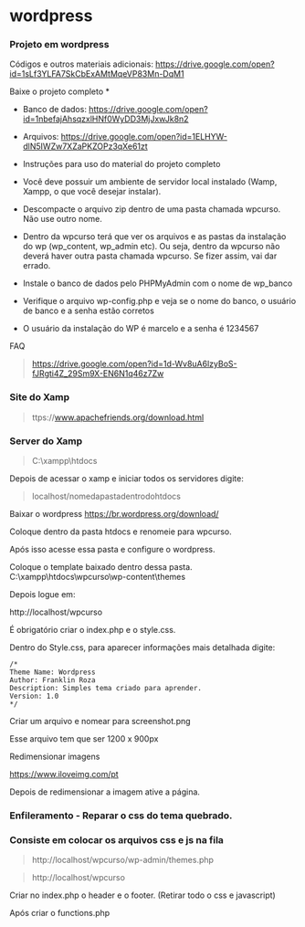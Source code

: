 # wordpress
### Projeto em wordpress



Códigos e outros materiais adicionais: https://drive.google.com/open?id=1sLf3YLFA7SkCbExAMtMqeVP83Mn-DqM1

Baixe o projeto completo *

- Banco de dados: https://drive.google.com/open?id=1nbefajAhsqzxlHNf0WyDD3MjJxwJk8n2

- Arquivos: https://drive.google.com/open?id=1ELHYW-dlN5IWZw7XZaPKZOPz3qXe61zt



* Instruções para uso do material do projeto completo

- Você deve possuir um ambiente de servidor local instalado (Wamp, Xampp, o que você desejar instalar).

- Descompacte o arquivo zip dentro de uma pasta chamada wpcurso. Não use outro nome.

- Dentro da wpcurso terá que ver os arquivos e as pastas da instalação do wp (wp_content, wp_admin etc). Ou seja, dentro da wpcurso não deverá haver outra pasta chamada wpcurso. Se fizer assim, vai dar errado.

- Instale o banco de dados pelo PHPMyAdmin com o nome de wp_banco

- Verifique o arquivo wp-config.php e veja se o nome do banco, o usuário de banco e a senha estão corretos

- O usuário da instalação do WP é marcelo e a senha é 1234567


FAQ
> https://drive.google.com/open?id=1d-Wv8uA6lzyBoS-fJRgti4Z_29Sm9X-EN6N1q46z7Zw

### Site do Xamp

> ttps://www.apachefriends.org/download.html

### Server do Xamp

> C:\xampp\htdocs

Depois de acessar o xamp e iniciar todos os servidores digite:  

> localhost/nomedapastadentrodohtdocs

Baixar o wordpress
https://br.wordpress.org/download/

Coloque dentro da pasta htdocs e renomeie para wpcurso.

Após isso acesse essa pasta e configure o wordpress.

Coloque o template baixado dentro dessa pasta.
C:\xampp\htdocs\wpcurso\wp-content\themes

Depois logue em:

http://localhost/wpcurso

É obrigatório criar o index.php e o style.css.

Dentro do Style.css, para aparecer informações mais detalhada digite:   

```
/*
Theme Name: Wordpress
Author: Franklin Roza
Description: Simples tema criado para aprender.
Version: 1.0
*/
```

Criar um arquivo e nomear para screenshot.png

Esse arquivo tem que ser 1200 x 900px

Redimensionar imagens

https://www.iloveimg.com/pt

Depois de redimensionar a imagem ative a página.


### Enfileramento - Reparar o css do tema quebrado.
### Consiste em colocar os arquivos css e js na fila

> http://localhost/wpcurso/wp-admin/themes.php

> http://localhost/wpcurso

Criar no index.php o header e o footer. (Retirar todo o css e javascript)

<?php wp_head(); ?>
<?php wp_footer(); ?>

Após criar o functions.php

<?php 

```
function load_scripts() {
    //Colocando na fila uma folha de estilo, prieiro parametro é um identificador, o segundo é o local
    wp_enqueue_style('bootstrap-min', get_template_directory_uri() . '/css/bootstrap.min.css');
    wp_enqueue_style('fancybox', get_template_directory_uri() . 'css/jquery.fancybox.css');
    wp_enqueue_style('main', get_template_directory_uri() . '/css/main.css');
    wp_enqueue_style('responsive', get_template_directory_uri() . '/css/responsive.css');
    wp_enqueue_style('animate-min', get_template_directory_uri() . '/css/animate.min.css');
    wp_enqueue_style('fontawesome', 'https://maxcdn.bootstrapcdn.com/font-awesome/4.4.0/css/font-awesome.min.css');
}
//para que a função load_scripts seja enfileirada, o primeiro parametro é chamado de gancho
add_action('wp_enqueue_scripts', 'load_scripts' );
```









































